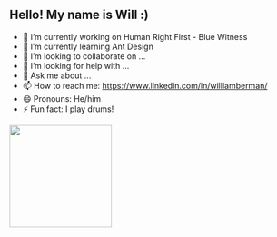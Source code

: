 ## Hello! My name is Will :)

- 🔭 I’m currently working on Human Right First - Blue Witness
- 🌱 I’m currently learning Ant Design
- 👯 I’m looking to collaborate on ...
- 🤔 I’m looking for help with ...
- 💬 Ask me about ...
- 📫 How to reach me: https://www.linkedin.com/in/williamberman/
- 😄 Pronouns: He/him
- ⚡ Fun fact: I play drums!

<a href="https://github.com/Christopher-Barrett">
  <img height="180em" src="https://github-readme-stats.vercel.app/api?username=Christopher-Barrett&theme=buefy&show_icons=true" />
